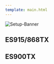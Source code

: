 ```yaml
---
template: main.html
---
```


![Setup-Banner](https://raw.githubusercontent.com/ExpressLRS/ExpressLRS-hardware/master/img/quick-start.png)

## ES915/868TX

## ES900TX